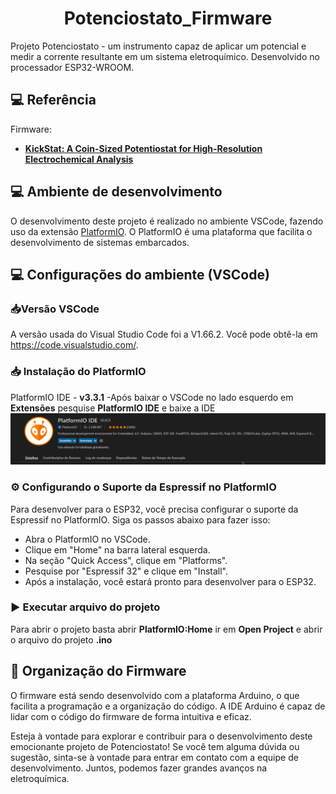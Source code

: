 <h1 align="center">Potenciostato_Firmware</h1>

Projeto Potenciostato - um instrumento capaz de aplicar um potencial e medir a corrente resultante em um sistema eletroquímico. Desenvolvido no processador ESP32-WROOM. 


## 💻 Referência
Firmware: 
- [**KickStat: A Coin-Sized Potentiostat for High-Resolution Electrochemical Analysis**](https://github.com/LinnesLab/KickStat-Paper-Firmware) 

## 💻 Ambiente de desenvolvimento
O desenvolvimento deste projeto é realizado no ambiente VSCode, fazendo uso da extensão [PlatformIO](https://platformio.org/).
O PlatformIO é uma plataforma que facilita o desenvolvimento de sistemas embarcados.


## 💻 Configurações do ambiente (VSCode)

### 📥Versão VSCode

A versão usada do Visual Studio Code foi a V1.66.2. Você pode obtê-la em https://code.visualstudio.com/.

### 📥 Instalação do PlatformIO

PlatformIO IDE - **v3.3.1**
-Após baixar o VSCode no lado esquerdo em  **Extensões** pesquise **PlatformIO IDE** e baixe a IDE
![Logo web](screenshots/platformio.png)

### ⚙️ Configurando o Suporte da Espressif no PlatformIO

Para desenvolver para o ESP32, você precisa configurar o suporte da Espressif no PlatformIO. Siga os passos abaixo para fazer isso:

- Abra o PlatformIO no VSCode.
- Clique em "Home" na barra lateral esquerda.
- Na seção "Quick Access", clique em "Platforms".
- Pesquise por "Espressif 32" e clique em "Install".
- Após a instalação, você estará pronto para desenvolver para o ESP32.


### ▶️ Executar arquivo do projeto

Para abrir o projeto basta abrir **PlatformIO:Home** ir em  **Open Project** e abrir o arquivo do projeto **.ino** 


## 📂 Organização do Firmware
O firmware está sendo desenvolvido com a plataforma Arduino, o que facilita a programação e a organização do código. A IDE Arduino é capaz de lidar com o código do firmware de forma intuitiva e eficaz.

Esteja à vontade para explorar e contribuir para o desenvolvimento deste emocionante projeto de Potenciostato! Se você tem alguma dúvida ou sugestão, sinta-se à vontade para entrar em contato com a equipe de desenvolvimento. Juntos, podemos fazer grandes avanços na eletroquímica.
